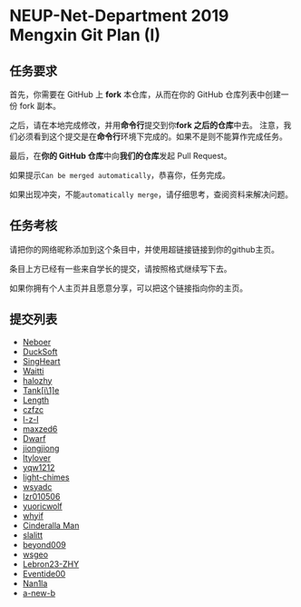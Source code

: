 # NEUP-Net-Department 2019 Mengxin Git Plan (I)
## 任务要求
首先，你需要在 GitHub 上 **fork** 本仓库，从而在你的 GitHub 仓库列表中创建一份 fork 副本。

之后，请在本地完成修改，并用**命令行**提交到你**fork 之后的仓库**中去。
注意，我们必须看到这个提交是在**命令行**环境下完成的。如果不是则不能算作完成任务。

最后，在**你的 GitHub 仓库**中向**我们的仓库**发起 Pull Request。

如果提示`Can be merged automatically`，恭喜你，任务完成。

如果出现冲突，不能`automatically merge`，请仔细思考，查阅资料来解决问题。

## 任务考核
请把你的网络昵称添加到这个条目中，并使用超链接链接到你的github主页。

条目上方已经有一些来自学长的提交，请按照格式继续写下去。

如果你拥有个人主页并且愿意分享，可以把这个链接指向你的主页。


## 提交列表
- [Neboer](https://github.com/Neboer)
- [DuckSoft](https://www.ducksoft.site/)
- [SingHeart](https://github.com/xinjiempolde)
- [Waitti](https://github.com/Waitti-long)
- [halozhy](https://github.com/halozhy)
- [Tank[i\1]e](https://github.com/Tank1e)
- [Length](https://github.com/3047927842)
- [czfzc](https://github.com/czfzc)
- [l-z-l](https://github.com/l-z-l)
- [maxzed6](https://github.com/maxzed6)
- [Dwarf](https://github.com/TrisSSS)
- [jiongjiong](https://github.com/jiongjiongsir)
- [ltylover](https://github.com/ltylover)
- [yqw1212](https://github.com/yqw1212)
- [light-chimes](https://github.com/light-chimes)
- [wsyadc](https://github.com/wsyadc)
- [lzr010506](https://github.com/lzr010506)
- [yuoricwolf](https://github.com/yuoricwolf)
- [whyif](https://github.com/whyif)
- [Cinderalla Man](https://github.com/LGQ23333)
- [slalitt](https://github.com/slalitt)
- [beyond009](https://github.com/beyond009)
- [wsgeo](https://github.com/wsgeo)
- [Lebron23-ZHY](https://github.com/Lebron23-ZHY)
- [Eventide00](https://github.com/Eventid)
- [Nan1la](https://github.com/Nan1la)
- [a-new-b](https://a-new-b.github.io/)
